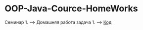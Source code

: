 # OOP-Java-Cource-HomeWorks

Семинар 1. --> Домашняя работа задача 1. --> [Код](/HomeWorks/homework_01/Cat.java)
